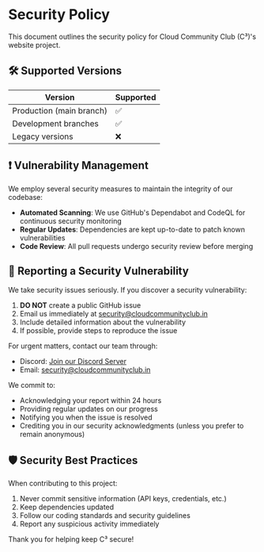 # Security Policy

This document outlines the security policy for Cloud Community Club (C³)'s website project.

## 🛠️ Supported Versions

| Version | Supported |
|---------|-----------|
| Production (main branch) | ✅ |
| Development branches | ✅ |
| Legacy versions | ❌ |

## ❗ Vulnerability Management

We employ several security measures to maintain the integrity of our codebase:

- **Automated Scanning**: We use GitHub's Dependabot and CodeQL for continuous security monitoring
- **Regular Updates**: Dependencies are kept up-to-date to patch known vulnerabilities
- **Code Review**: All pull requests undergo security review before merging

## 🔐 Reporting a Security Vulnerability

We take security issues seriously. If you discover a security vulnerability:

1. **DO NOT** create a public GitHub issue
2. Email us immediately at security@cloudcommunityclub.in
3. Include detailed information about the vulnerability
4. If possible, provide steps to reproduce the issue

For urgent matters, contact our team through:
- Discord: [Join our Discord Server](https://discord.gg/YOUR_INVITE_LINK)
- Email: security@cloudcommunityclub.in

We commit to:
- Acknowledging your report within 24 hours
- Providing regular updates on our progress
- Notifying you when the issue is resolved
- Crediting you in our security acknowledgments (unless you prefer to remain anonymous)

## 🛡️ Security Best Practices

When contributing to this project:
1. Never commit sensitive information (API keys, credentials, etc.)
2. Keep dependencies updated
3. Follow our coding standards and security guidelines
4. Report any suspicious activity immediately

Thank you for helping keep C³ secure!
